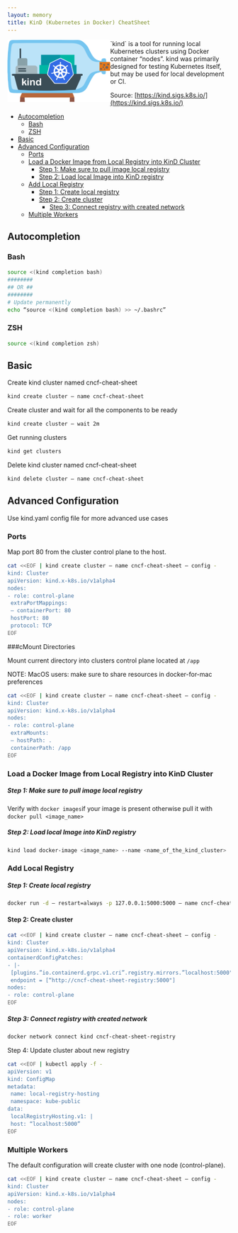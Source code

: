 ```yaml
---
layout: memory
title: KinD (Kubernetes in Docker) CheatSheet 
---
```


<img height="140" align="left" src="/images/kind-logo.png" > 
`kind` is a tool for running local Kubernetes clusters using Docker container “nodes”.
kind was primarily designed for testing Kubernetes itself, but may be used for local development or CI.

Source: [https://kind.sigs.k8s.io/](https://kind.sigs.k8s.io/)

- [Autocompletion](#autocompletion)
  - [Bash](#bash)
  - [ZSH](#zsh)
- [Basic](#basic)
- [Advanced Configuration](#advanced-configuration)
  - [Ports](#ports)
  - [Load a Docker Image from Local Registry into KinD Cluster](#load-a-docker-image-from-local-registry-into-kind-cluster)
      - [Step 1: Make sure to pull image local registry](#step-1-make-sure-to-pull-image-local-registry)
      - [Step 2: Load local Image into KinD registry](#step-2-load-local-image-into-kind-registry)
  - [Add Local Registry](#add-local-registry)
      - [Step 1: Create local registry](#step-1-create-local-registry)
    - [Step 2: Create cluster](#step-2-create-cluster)
      - [Step 3: Connect registry with created network](#step-3-connect-registry-with-created-network)
  - [Multiple Workers](#multiple-workers)


## Autocompletion

### Bash
```bash
source <(kind completion bash)
########
## OR ##
########
# Update permanently
echo “source <(kind completion bash) >> ~/.bashrc”
```

### ZSH
```bash
source <(kind completion zsh)
```

## Basic
Create kind cluster named cncf-cheat-sheet
```bash
kind create cluster — name cncf-cheat-sheet
```

Create cluster and wait for all the components to be ready

```bash
kind create cluster — wait 2m
```

Get running clusters

```bash
kind get clusters
```

Delete kind cluster named cncf-cheat-sheet

```bash
kind delete cluster — name cncf-cheat-sheet
```


## Advanced Configuration
Use kind.yaml config file for more advanced use cases

### Ports

Map port 80 from the cluster control plane to the host.

```bash
cat <<EOF | kind create cluster — name cncf-cheat-sheet — config -
kind: Cluster
apiVersion: kind.x-k8s.io/v1alpha4
nodes:
- role: control-plane
 extraPortMappings:
 — containerPort: 80
 hostPort: 80
 protocol: TCP
EOF
```

###cMount Directories

Mount current directory into clusters control plane located at `/app`

NOTE: MacOS users: make sure to share resources in docker-for-mac preferences

```bash
cat <<EOF | kind create cluster — name cncf-cheat-sheet — config -
kind: Cluster
apiVersion: kind.x-k8s.io/v1alpha4
nodes:
- role: control-plane
 extraMounts:
 — hostPath: .
 containerPath: /app
EOF
```

### Load a Docker Image from Local Registry into KinD Cluster

##### Step 1: Make sure to pull image local registry
Verify with `docker images`if your image is present otherwise pull it with `docker pull <image_name>`

##### Step 2: Load local Image into KinD registry

```bash
kind load docker-image <image_name> --name <name_of_the_kind_cluster>
```

### Add Local Registry

##### Step 1: Create local registry

```bash
docker run -d — restart=always -p 127.0.0.1:5000:5000 — name cncf-cheat-sheet-registry registry:2
```
#### Step 2: Create cluster

```bash
cat <<EOF | kind create cluster — name cncf-cheat-sheet — config -
kind: Cluster
apiVersion: kind.x-k8s.io/v1alpha4
containerdConfigPatches:
- |-
 [plugins.”io.containerd.grpc.v1.cri”.registry.mirrors.”localhost:5000"]
 endpoint = [“http://cncf-cheat-sheet-registry:5000"]
nodes:
- role: control-plane
EOF
```

##### Step 3: Connect registry with created network

```bash
docker network connect kind cncf-cheat-sheet-registry
```
Step 4: Update cluster about new registry

```bash
cat <<EOF | kubectl apply -f -
apiVersion: v1
kind: ConfigMap
metadata:
 name: local-registry-hosting
 namespace: kube-public
data:
 localRegistryHosting.v1: |
 host: “localhost:5000”
EOF
```

### Multiple Workers

The default configuration will create cluster with one node (control-plane).

```bash
cat <<EOF | kind create cluster — name cncf-cheat-sheet — config -
kind: Cluster
apiVersion: kind.x-k8s.io/v1alpha4
nodes:
- role: control-plane
- role: worker
EOF
```

